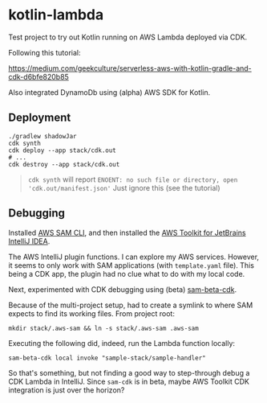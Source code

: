 # kotlin-lambda

Test project to try out Kotlin running on AWS Lambda deployed via CDK.

Following this tutorial:

https://medium.com/geekculture/serverless-aws-with-kotlin-gradle-and-cdk-d6bfe820b85

Also integrated DynamoDb using (alpha) AWS SDK for Kotlin.

## Deployment

```
./gradlew shadowJar
cdk synth
cdk deploy --app stack/cdk.out 
# ... 
cdk destroy --app stack/cdk.out
```

> `cdk synth` will report `ENOENT: no such file or directory, open 'cdk.out/manifest.json'`
>  Just ignore this (see the tutorial)

## Debugging

Installed [AWS SAM CLI](https://docs.aws.amazon.com/serverless-application-model/latest/developerguide/what-is-sam.html), and then installed the [AWS Toolkit for JetBrains IntelliJ IDEA](https://docs.aws.amazon.com/toolkit-for-jetbrains/latest/userguide/welcome.html).

The AWS IntelliJ plugin functions. I can explore my AWS services. However, it seems to only work with SAM applications (with `template.yaml` file). This being a CDK app, the plugin had no clue what to do with my local code.

Next, experimented with CDK debugging using (beta) [sam-beta-cdk](https://docs.aws.amazon.com/serverless-application-model/latest/developerguide/serverless-cdk.html).

Because of the multi-project setup, had to create a symlink to where SAM expects to find its working files. From project root:
```
mkdir stack/.aws-sam && ln -s stack/.aws-sam .aws-sam
```

Executing the following did, indeed, run the Lambda function locally:
```
sam-beta-cdk local invoke "sample-stack/sample-handler"
```

So that's something, but not finding a good way to step-through debug a CDK Lambda in IntelliJ. Since `sam-cdk` is in beta, maybe AWS Toolkit CDK integration is just over the horizon?